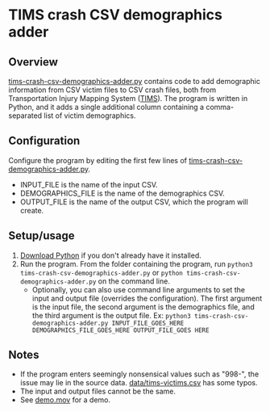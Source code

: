 # TIMS crash CSV demographics adder

## Overview
[tims-crash-csv-demographics-adder.py](tims-crash-csv-demographics-adder.py) contains code to add demographic information from CSV victim files to CSV crash files, both from Transportation Injury Mapping System ([TIMS](https://tims.berkeley.edu/tools/query/)). The program is written in Python, and it adds a single additional column containing a comma-separated list of victim demographics.

## Configuration
Configure the program by editing the first few lines of [tims-crash-csv-demographics-adder.py](tims-crash-csv-demographics-adder.py).
- INPUT_FILE is the name of the input CSV.
- DEMOGRAPHICS_FILE is the name of the demographics CSV.
- OUTPUT_FILE is the name of the output CSV, which the program will create.

## Setup/usage
1. [Download Python](https://www.python.org/downloads/) if you don't already have it installed.
2. Run the program. From the folder containing the program, run `python3 tims-crash-csv-demographics-adder.py` or `python tims-crash-csv-demographics-adder.py` on the command line.
    - Optionally, you can also use command line arguments to set the input and output file (overrides the configuration). The first argument is the input file, the second argument is the demographics file, and the third argument is the output file. Ex: `python3 tims-crash-csv-demographics-adder.py INPUT_FILE_GOES_HERE DEMOGRAPHICS_FILE_GOES_HERE OUTPUT_FILE_GOES HERE`

## Notes
- If the program enters seemingly nonsensical values such as "998-", the issue may lie in the source data. [data/tims-victims.csv](../data/tims-victims.csv) has some typos.
- The input and output files cannot be the same.
- See [demo.mov](demo.mov) for a demo.
